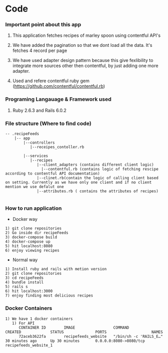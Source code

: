 # Code

### Important point about this app

1) This application fetches recipes of marley spoon using contentful API's

2) We have added the pagination so that we dont load all the data. It's fetches 4 record per page

3) We have used adapter design pattern because this give fexlibility to integrate more sources other then contentful, by just adding one more adapter.

4) Used and refere contentful ruby gem (https://github.com/contentful/contentful.rb)

### Programing Langauage & Framework used

1) Ruby 2.6.3 and Rails 6.0.2

### File structure (Where to find code)
```
-- .recipeFeeds
    |-- app
        |--controllers
           |--receipes_contoller.rb 
      
        |--services
           |--recipes
              |--client_adapters (contains different client logic)
                |--contentful.rb (contains logic of fetching rescipe according to contentful API documentation)
              |--clinet.rb(contain the logic of calling client based on setting. Currently as we have only one client and if no client mention we use defalut one
              |--attributes.rb ( contains the attributes of recipes)


```
### How to run application
* Docker way
```
1) git clone repositories
2) Go inside dir recipeFeeds
3) docker-compose build
4) docker-compose up
5) hit localhost:8080
6) enjoy viewing recipes

```

* Normal way
```
1) Install ruby and rails with metion version
2) git clone repositories
3) cd recipeFeeds
4) bundle install
5) rails s
6) hit localhost:3000
7) enjoy finding most delicious recipes
```

### Docker Containers
```
1) We have 1 docker containers
   1) For API
      CONTAINER ID        IMAGE                 COMMAND                  CREATED             STATUS              PORTS                    NAMES
      72aceb3622fa        recipefeeds_website   "/bin/sh -c 'RAILS_E…"   30 minutes ago      Up 30 minutes       0.0.0.0:8080->8080/tcp   recipefeeds_website_1

```
